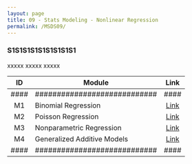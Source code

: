 ```yaml
---
layout: page
title: 09 - Stats Modeling - Nonlinear Regression
permalink: /MSDS09/
---
```


<h3>S1S1S1S1S1S1S1S1S1</h3>

xxxxx xxxxx xxxxx

| ID | Module                     |Link|
|:--:|----------------------------|:--:|
|####|############################|####|
| M1 | Binomial Regression        |[Link](/03-MSDS-Courses/MSDS09/M1/)|
| M2 | Poisson Regression         |[Link](/03-MSDS-Courses/MSDS09/M2/)|
| M3 | Nonparametric Regression   |[Link](/03-MSDS-Courses/MSDS09/M3/)|
| M4 | Generalized Additive Models|[Link](/03-MSDS-Courses/MSDS09/M4/)|
|####|############################|####|

